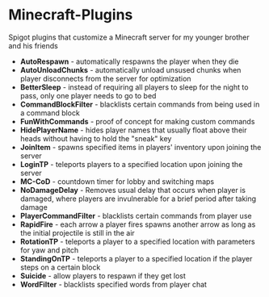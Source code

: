 # Minecraft-Plugins
Spigot plugins that customize a Minecraft server for my younger brother and his friends

* **AutoRespawn** - automatically respawns the player when they die
* **AutoUnloadChunks** - automatically unload unsused chunks when player disconnects from the server for optimization
* **BetterSleep** - instead of requiring all players to sleep for the night to pass, only one player needs to go to bed
* **CommandBlockFilter** - blacklists certain commands from being used in a command block
* **FunWithCommands** - proof of concept for making custom commands
* **HidePlayerName** - hides player names that usually float above their heads without having to hold the "sneak" key
* **JoinItem** - spawns specified items in players' inventory upon joining the server
* **LoginTP** - teleports players to a specified location upon joining the server
* **MC-CoD** - countdown timer for lobby and switching maps
* **NoDamageDelay** - Removes usual delay that occurs when player is damaged, where players are invulnerable for a brief period after taking damage
* **PlayerCommandFilter** - blacklists certain commands from player use
* **RapidFire** - each arrow a player fires spawns another arrow as long as the initial projectile is still in the air
* **RotationTP** - teleports a player to a specified location with parameters for yaw and pitch
* **StandingOnTP** - teleports a player to a specified location if the player steps on a certain block
* **Suicide** - allow players to respawn if they get lost
* **WordFilter** - blacklists specified words from player chat
